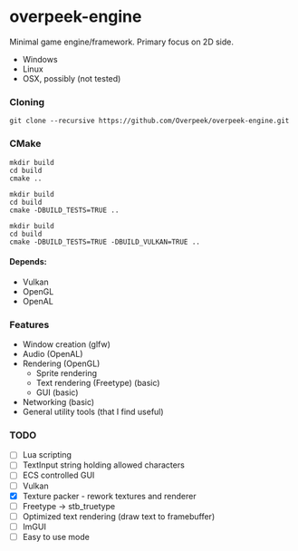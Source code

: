 # overpeek-engine
Minimal game engine/framework.
Primary focus on 2D side.
 - Windows
 - Linux
 - OSX, possibly (not tested)

### Cloning
```
git clone --recursive https://github.com/Overpeek/overpeek-engine.git
```

### CMake
```
mkdir build
cd build
cmake ..
```
```
mkdir build
cd build
cmake -DBUILD_TESTS=TRUE ..
```
```
mkdir build
cd build
cmake -DBUILD_TESTS=TRUE -DBUILD_VULKAN=TRUE ..
```

#### Depends:
- Vulkan
- OpenGL
- OpenAL

### Features
- Window creation (glfw) 
- Audio (OpenAL) 
- Rendering (OpenGL)
    - Sprite rendering
    - Text rendering (Freetype) (basic) 
    - GUI (basic)
- Networking (basic)
- General utility tools (that I find useful) 


### TODO
- [ ] Lua scripting
- [ ] TextInput string holding allowed characters
- [ ] ECS controlled GUI
- [ ] Vulkan
- [x] Texture packer - rework textures and renderer
- [ ] Freetype -> stb_truetype
- [ ] Optimized text rendering (draw text to framebuffer)
- [ ] ImGUI 
- [ ] Easy to use mode
